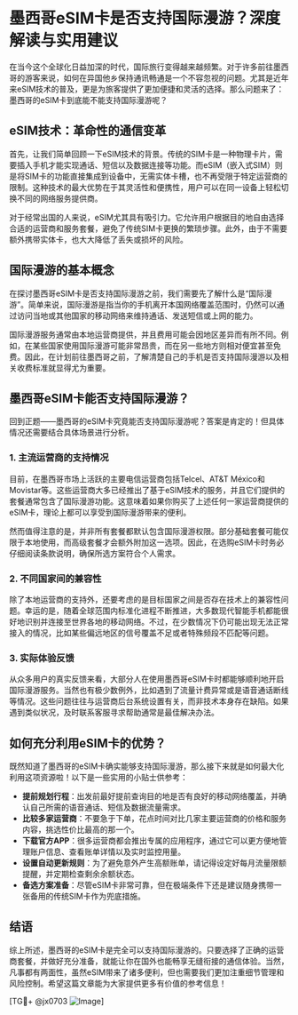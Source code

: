 # 墨西哥eSIM卡是否支持国际漫游？深度解读与实用建议

在当今这个全球化日益加深的时代，国际旅行变得越来越频繁。对于许多前往墨西哥的游客来说，如何在异国他乡保持通讯畅通是一个不容忽视的问题。尤其是近年来eSIM技术的普及，更是为旅客提供了更加便捷和灵活的选择。那么问题来了：墨西哥的eSIM卡到底能不能支持国际漫游呢？

## eSIM技术：革命性的通信变革

首先，让我们简单回顾一下eSIM技术的背景。传统的SIM卡是一种物理卡片，需要插入手机才能实现通话、短信以及数据连接等功能。而eSIM（嵌入式SIM）则是将SIM卡的功能直接集成到设备中，无需实体卡槽，也不再受限于特定运营商的限制。这种技术的最大优势在于其灵活性和便携性，用户可以在同一设备上轻松切换不同的网络服务提供商。

对于经常出国的人来说，eSIM尤其具有吸引力。它允许用户根据目的地自由选择合适的运营商和服务套餐，避免了传统SIM卡更换的繁琐步骤。此外，由于不需要额外携带实体卡，也大大降低了丢失或损坏的风险。

## 国际漫游的基本概念

在探讨墨西哥eSIM卡是否支持国际漫游之前，我们需要先了解什么是“国际漫游”。简单来说，国际漫游是指当你的手机离开本国网络覆盖范围时，仍然可以通过访问当地或其他国家的移动网络来维持通话、发送短信或上网的能力。

国际漫游服务通常由本地运营商提供，并且费用可能会因地区差异而有所不同。例如，在某些国家使用国际漫游可能非常昂贵，而在另一些地方则相对便宜甚至免费。因此，在计划前往墨西哥之前，了解清楚自己的手机是否支持国际漫游以及相关收费标准就显得尤为重要。

## 墨西哥eSIM卡能否支持国际漫游？

回到正题——墨西哥的eSIM卡究竟能否支持国际漫游呢？答案是肯定的！但具体情况还需要结合具体场景进行分析。

### 1. **主流运营商的支持情况**
目前，在墨西哥市场上活跃的主要电信运营商包括Telcel、AT&T México和Movistar等。这些运营商大多已经推出了基于eSIM技术的服务，并且它们提供的套餐通常包含了国际漫游功能。这意味着如果你购买了上述任何一家运营商提供的eSIM卡，理论上都可以享受到国际漫游带来的便利。

然而值得注意的是，并非所有套餐都默认包含国际漫游权限。部分基础套餐可能仅限于本地使用，而高级套餐才会额外附加这一选项。因此，在选购eSIM卡时务必仔细阅读条款说明，确保所选方案符合个人需求。

### 2. **不同国家间的兼容性**
除了本地运营商的支持外，还要考虑的是目标国家之间是否存在技术上的兼容性问题。幸运的是，随着全球范围内标准化进程不断推进，大多数现代智能手机都能很好地识别并连接至世界各地的移动网络。不过，在少数情况下仍可能出现无法正常接入的情况，比如某些偏远地区的信号覆盖不足或者特殊频段不匹配等问题。

### 3. **实际体验反馈**
从众多用户的真实反馈来看，大部分人在使用墨西哥eSIM卡时都能够顺利地开启国际漫游服务。当然也有极少数例外，比如遇到了流量计费异常或是语音通话断线等情况。这些问题往往与运营商后台系统设置有关，而非技术本身存在缺陷。如果遇到类似状况，及时联系客服寻求帮助通常是最佳解决办法。

## 如何充分利用eSIM卡的优势？

既然知道了墨西哥的eSIM卡确实能够支持国际漫游，那么接下来就是如何最大化利用这项资源啦！以下是一些实用的小贴士供参考：

- **提前规划行程**：出发前最好提前查询目的地是否有良好的移动网络覆盖，并确认自己所需的语音通话、短信及数据流量需求。
- **比较多家运营商**：不要急于下单，花点时间对比几家主要运营商的价格和服务内容，挑选性价比最高的那一个。
- **下载官方APP**：很多运营商都会推出专属的应用程序，通过它可以更方便地管理账户信息、查看账单详情以及实时监控用量。
- **设置自动更新规则**：为了避免意外产生高额账单，请记得设定好每月流量限额提醒，并定期检查剩余余额状态。
- **备选方案准备**：尽管eSIM卡非常可靠，但在极端条件下还是建议随身携带一张备用的传统SIM卡作为兜底措施。

## 结语

综上所述，墨西哥的eSIM卡是完全可以支持国际漫游的。只要选择了正确的运营商套餐，并做好充分准备，就能让你在国外也能畅享无缝衔接的通信体验。当然，凡事都有两面性，虽然eSIM带来了诸多便利，但也需要我们更加注重细节管理和风险控制。希望这篇文章能为大家提供更多有价值的参考信息！

[TG💪+ @jx0703 ![Image](https://github.com/user-attachments/assets/dbca1d08-cadb-493c-b0ec-ad6f7a83f270)]